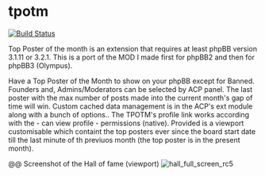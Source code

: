 # tpotm
[![Build Status](https://travis-ci.org/3D-I/tpotm.svg)](https://travis-ci.org/3D-I/tpotm)

Top Poster of the month is an extension that requires at least phpBB version 3.1.11 or 3.2.1.
This is a port of the MOD I made first for phpBB2 and then for phpBB3 (Olympus).

Have a Top Poster of the Month to show on your phpBB except for Banned. Founders and, Admins/Moderators can be selected by ACP panel. The last poster with the max number of posts made into the current month's gap of time will win. Custom cached data management is in the ACP's ext module along with a bunch of options.. The TPOTM's profile link works according with the - can view profile - permissions (native). Provided is a viewport customisable which containt the top posters ever since the board start date till the last minute of th previuos month (the top poster is in the present month).

@@ Screenshot of the Hall of fame (viewport)
![hall_full_screen_rc5](https://user-images.githubusercontent.com/480857/31104568-0cc1d628-a7de-11e7-877f-59bf32c534d4.png)
